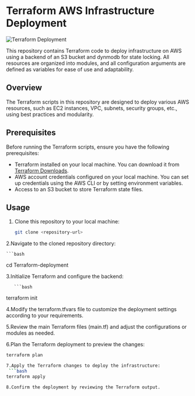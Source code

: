 # Terraform AWS Infrastructure Deployment
![Terraform Deployment](https://miro.medium.com/v2/resize:fit:1400/format:webp/1*cHEsVNAzQvoXPy4VrExKJA.gif)


This repository contains Terraform code to deploy infrastructure on AWS using a backend of an S3 bucket and dynmodb for state locking. All resources are organized into modules, and all configuration arguments are defined as variables for ease of use and adaptability.

## Overview

The Terraform scripts in this repository are designed to deploy various AWS resources, such as EC2 instances, VPC, subnets, security groups, etc., using best practices and modularity.

## Prerequisites

Before running the Terraform scripts, ensure you have the following prerequisites:

- Terraform installed on your local machine. You can download it from [Terraform Downloads](https://www.terraform.io/downloads.html).
- AWS account credentials configured on your local machine. You can set up credentials using the AWS CLI or by setting environment variables.
- Access to an S3 bucket to store Terraform state files.

## Usage

1. Clone this repository to your local machine:

   ```bash
   git clone <repository-url>
   
2.Navigate to the cloned repository directory:

    ```bash
   cd Terraform-deployment

3.Initialize Terraform and configure the backend:

       ```bash
   terraform init

4.Modify the terraform.tfvars file to customize the deployment settings according to your requirements.

5.Review the main Terraform files (main.tf) and adjust the configurations or modules as needed.

6.Plan the Terraform deployment to preview the changes:
   
   ```bash
   terraform plan

7.Apply the Terraform changes to deploy the infrastructure:
    ```bash
   terraform apply

8.Confirm the deployment by reviewing the Terraform output.
   
